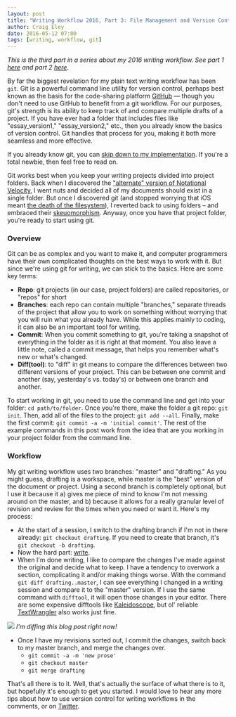 ```yaml
---  
layout: post 
title: "Writing Workflow 2016, Part 3: File Management and Version Control"
author: Craig Eley 
date: 2016-05-12 07:00
tags: [writing, workflow, git]
---
```

*This is the third part in a series about my 2016 writing workflow. See part 1 [here](http://verifyandrepair.com/04-11-2016/writing-workflow-2016-markdown-environment/) and part 2 [here](http://verifyandrepair.com/04-13-2016/citations-export-preview/).*

By far the biggest revelation for my plain text writing workflow has been `git`. Git is a powerful command line utility for version control, perhaps best known as the basis for the code-sharing platform [GitHub](https://github.com/) — though you don't need to use GitHub to benefit from a git workflow. For our purposes, git's strength is its ability to keep track of and compare multiple drafts of a project. If you have ever had a folder that includes files like "essay_version1," "essay_version2," etc., then you already know the basics of version control. Git handles that process for you, making it both more seamless and more effective.

If you already know git, you can [skip down to my implementation](#workflow). If you're a total newbie, then feel free to read on.

Git works best when you keep your writing projects divided into project folders. Back when I discovered the ["alternate" version of Notational Velocity](http://brettterpstra.com/projects/nvalt/), I went nuts and decided all of my documents should exist in a single folder. But once I discovered git (and stopped worrying that iOS meant [the death of the filesystem](http://www.fastcompany.com/3007889/how-one-new-service-tackling-death-file-system)), I reverted back to using folders – and embraced their [skeuomorphism](http://tumblr.austinkleon.com/post/58625662398). Anyway, once you have that project folder, you're ready to start using git.

### Overview
Git can be as complex and you want to make it, and computer programmers have their own complicated thoughts on the best ways to work with it. But since we're using git for writing, we can stick to the basics. Here are some key terms:

- **Repo**: git projects (in our case, project folders) are called repositories, or "repos" for short
- **Branches**: each repo can contain multiple "branches," separate threads of the project that allow you to work on something without worrying that you will ruin what you already have. While this applies mainly to coding, it can also be an important tool for writing.
- **Commit**: When you commit something to git, you're taking a snapshot of everything in the folder as it is right at that moment. You also leave a little note, called a commit message, that helps you remember what's new or what's changed.
- **Diff(tool)**: to "diff" in git means to compare the differences between two different versions of your project. This can be between one commit and another (say, yesterday's vs. today's) or between one branch and another.

To start working in git, you need to use the command line and get into your folder: `cd path/to/folder`. Once you're there, make the folder a git repo: `git init`. Then, add all of the files to the project: `git add --all`. Finally, make the first commit: `git commit -a -m 'initial commit'`. The rest of the example commands in this post work from the idea that are you working in your project folder from the command line.

### <a name="workflow">Workflow</a>
My git writing workflow uses two branches: "master" and "drafting." As you might guess, drafting is a workspace, while master is the "best" version of the document or project. Using a second branch is completely optional, but I use it because it a) gives me piece of mind to know I'm not messing around on the master, and b) because it allows for a really granular level of revision and review for the times when you need or want it. Here's my process:

- At the start of a session, I switch to the drafting branch if I'm not in there already: `git checkout drafting`. If you need to create that branch, it's `git checkout -b drafting`.
- Now the hard part: [write](http://36hrw115apll2tgpf9vbfhw1.wpengine.netdna-cdn.com/wp-content/uploads/2013/01/DSC_0112-780x521.jpg).
- When I'm done writing, I like to compare the changes I've made against the original and decide what to keep. I have a tendency to overwork a section, complicating it and/or making things worse. With the command `git diff drafting..master`, I can see everything I changed in a writing session and compare it to the "master" version. If I use the same command with `difftool`, it will open those changes in your editor. There are some expensive difftools like [Kaleidoscope](http://www.kaleidoscopeapp.com/), but ol' reliable [TextWrangler](http://www.barebones.com/products/textwrangler/) also works just fine.

[![](http://d.pr/i/1cAzr+)](http://d.pr/i/1cAzr+)
*I'm diffing this blog post right now!*

- Once I have my revisions sorted out, I commit the changes, switch back to my master branch, and merge the changes over.
    + `git commit -a -m 'new prose'`
    + `git checkout master`
    + `git merge drafting`

That's all there is to it. Well, that's actually the surface of what there is to it, but hopefully it's enough to get you started. I would love to hear any more tips about how to use version control for writing workflows in the comments, or on [Twitter](http://twitter.com/craigeley).